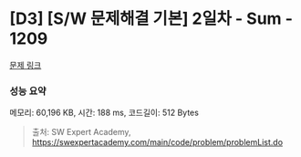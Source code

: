 # [D3] [S/W 문제해결 기본] 2일차 - Sum - 1209 

[문제 링크](https://swexpertacademy.com/main/code/problem/problemDetail.do?contestProbId=AV13_BWKACUCFAYh) 

### 성능 요약

메모리: 60,196 KB, 시간: 188 ms, 코드길이: 512 Bytes



> 출처: SW Expert Academy, https://swexpertacademy.com/main/code/problem/problemList.do